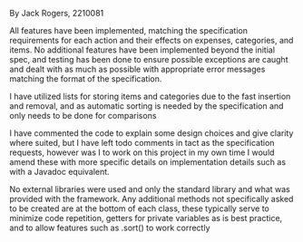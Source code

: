 By Jack Rogers, 2210081

All features have been implemented, matching the specification requirements for each action and their effects on expenses, categories, and items. No additional features have been implemented beyond the initial spec, and testing has been done to ensure possible exceptions are caught and dealt with as much as possible with appropriate error messages matching the format of the specification.

I have utilized lists for storing items and categories due to the fast insertion and removal, and as automatic
sorting is needed by the specification and only needs to be done for comparisons

I have commented the code to explain some design choices and give clarity where suited, but I have left todo comments in tact as the specification requests, however was I to work on this project in my own time I would amend these with more specific details on implementation details such as with a Javadoc equivalent.

No external libraries were used and only the standard library and what was provided with the framework.
Any additional methods not specifically asked to be created are at the bottom of each class, these typically serve to minimize code repetition, getters for private variables as is best practice, and to allow features such as .sort() to work correctly